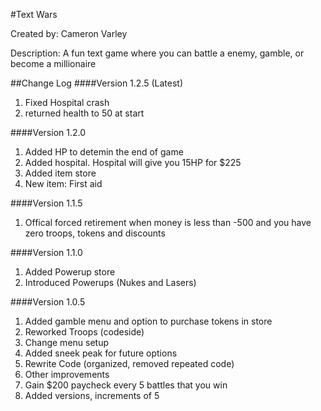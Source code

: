 #Text Wars

Created by: Cameron Varley

Description: A fun text game where you can battle a enemy, gamble, or become a millionaire

##Change Log
####Version 1.2.5 (Latest)
1. Fixed Hospital crash
2. returned health to 50 at start

####Version 1.2.0
1. Added HP to detemin the end of game
2. Added hospital. Hospital will give you 15HP for $225
3. Added item store
4. New item: First aid

####Version 1.1.5
1. Offical forced retirement when money is less than -500 and you have zero troops, tokens and discounts

####Version 1.1.0
1. Added Powerup store
2. Introduced Powerups (Nukes and Lasers)

####Version 1.0.5
1. Added gamble menu and option to purchase tokens in store
2. Reworked Troops (codeside)
3. Change menu setup
4. Added sneek peak for future options
5. Rewrite Code (organized, removed repeated code)
6. Other improvements
7. Gain $200 paycheck every 5 battles that you win
8. Added versions, increments of 5
